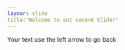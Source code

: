 ```yaml
---
layour: slide
title:"Welcome to out second Slide!"
---
```


Your text 
use the left arrow to go back
